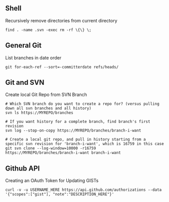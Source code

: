 ## Shell

Recursively remove directories from current directory

	find . -name .svn -exec rm -rf \{\} \;

## General Git

List branches in date order

	git for-each-ref --sort=-committerdate refs/heads/

## Git and SVN

Create local Git Repo from SVN Branch

	# Which SVN branch do you want to create a repo for? (versus pulling down all svn branches and all history)
	svn ls https://MYREPO/branches

	# If you want history for a complete branch, find branch's first revision
	svn log --stop-on-copy https://MYREPO/branches/branch-i-want
	
	# Create a local git repo, and pull in history starting from a specific svn revision for 'branch-i-want', which is 16759 in this case
	git svn clone --log-window=10000 -r16759 https://MYREPO/branches/branch-i-want branch-i-want

## Github API

Creating an OAuth Token for Updating GISTs

    curl -v -u USERNAME_HERE https://api.github.com/authorizations --data '{"scopes":["gist"], "note":"DESCRIPTION_HERE"}'